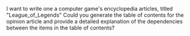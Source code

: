 I want to write one a computer game's encyclopedia articles, titled "League_of_Legends" Could you generate the table of contents for the opinion article and provide a detailed explanation of the dependencies between the items in the table of contents?